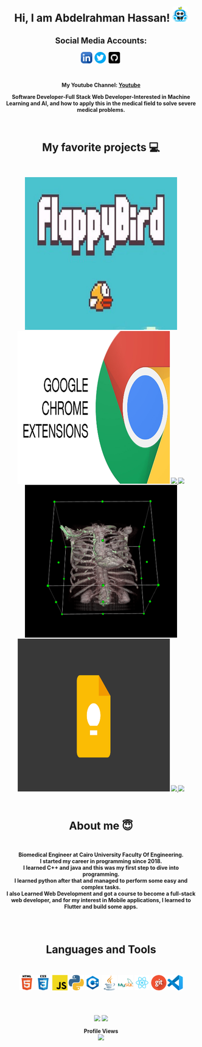 <p>
  <h1 align="center"><b>Hi, I am Abdelrahman Hassan! <img src="icons/businessman.png" alt="" width="40"></h1>
</p>

<h2 align="center">Social Media Accounts:</h2>
<p align="center">
<a href="https://www.linkedin.com/in/abdelrahman-hassan278/"><img src="icons/linkedin.png" alt="LinkedIN" width="30" /></a>&nbsp;
<a href="https://twitter.com/Abdelra31429503"><img src="icons/twitter.png" width="30" alt="Twitter" /></a>&nbsp;
<a href="https://github.com/Abdelrahmanhassan1"><img src="icons/github.png" width="30" alt="Github" /></a>&nbsp;
</p>
<br />

<p align="center"> My Youtube Channel: <a href="https://www.youtube.com/channel/UCd_rPbpKH8iRGOG-LOg-jkg">Youtube</a> </p>

<p align="center">Software Developer-Full Stack Web Developer-Interested in Machine Learning and AI, and how to apply this in the medical field to solve severe medical problems.</p><br/>

<h1 align="center">My favorite projects 💻</h1>
<br />
<p align="center">
  
  <img width="400" height="400" src="assets/flappy_bird.jpg" />
  <img width="400" height="400" src="assets/chrome extension.jpg" />

 <a href="https://github.com/Abdelrahmanhassan1/Flappy-Bird-with-Python">
  <img align="" src="https://github-readme-stats.vercel.app/api/pin/?username=Abdelrahmanhassan1&repo=Flappy-Bird-with-Python&theme=tokyonight" />
</a>

  <a href="https://github.com/Abdelrahmanhassan1/Inspirational-Quote-Chrome-Extension">
  <img align="" src="https://github-readme-stats.vercel.app/api/pin/?username=Abdelrahmanhassan1&repo=Inspirational-Quote-Chrome-Extension&theme=tokyonight" />
</a>

<img width="400" height="400" src="assets/3D-images.png" />
  <img width="400" height="400" src="assets/note keeper.png" />

<a href="https://github.com/Abdelrahmanhassan1/3D-Medical-Images-Workstation-With-vtk.js">
  <img align="" src="https://github-readme-stats.vercel.app/api/pin/?username=Abdelrahmanhassan1&repo=3D-Medical-Images-Workstation-With-vtk.js&theme=tokyonight" />
</a>

<a href="https://github.com/Abdelrahmanhassan1/Note-Keeper-React-App">
  <img align="" src="https://github-readme-stats.vercel.app/api/pin/?username=Abdelrahmanhassan1&repo=Note-Keeper-React-App&theme=tokyonight" />
</a>

</p>

<br />

<h1 align="center">About me 😇</h1>
<br />
<p align="center">
Biomedical Engineer at Cairo University Faculty Of Engineering.<br>
I started my career in programming since 2018.<br>
I learned C++ and java and this was my first step to dive into programming.<br>
I learned python after that and managed to perform some easy and complex tasks. <br>
I also Learned Web Development and got a course to become a full-stack web developer, and for my interest in Mobile applications, I learned to Flutter and build some apps.<br>
</p>
<br />
<br />
<p>
<h1 align="center"> Languages and Tools</h1>
</p>
<br />
<p align="center">
<img src="https://raw.githubusercontent.com/devicons/devicon/master/icons/html5/html5-original-wordmark.svg" alt="html5" width="40" height="40"/>
<img src="https://raw.githubusercontent.com/devicons/devicon/master/icons/css3/css3-original-wordmark.svg" alt="css3" width="40">
<img src="icons/javascript.png" width="40" alt="JAVASCRIPT" />
<img src="icons/python.png" width="40" alt="PYTHON" />
<img src="icons/c++.png" width="40" alt="C++" />
<img src="icons/java.png" width="40" alt="JAVA" />
<img src="icons/mysql.png" width="40" alt="MYSQL" />
<img src="https://raw.githubusercontent.com/github/explore/80688e429a7d4ef2fca1e82350fe8e3517d3494d/topics/react/react.png" alt="react" width="40" height="40"/>
<img src="icons/git.png" width="40" alt="GIT" />
<img alt="Visual Studio Code" width="40px" src="https://raw.githubusercontent.com/github/explore/80688e429a7d4ef2fca1e82350fe8e3517d3494d/topics/visual-studio-code/visual-studio-code.png" />
</p>
<br />

<br>

<p align="center">
<img src="https://github-readme-stats.vercel.app/api?username=Abdelrahmanhassan1&theme=radical&show_icons=true" width="480" />
<img src="https://github-readme-stats.vercel.app/api/top-langs/?username=Abdelrahmanhassan1&layout=compact&theme=radical" width="400"  />
</p>

<p align="center"> 
  Profile Views <br>
  <img src="https://profile-counter.glitch.me/Abdelrahmanhassan1/count.svg" />
</p>
